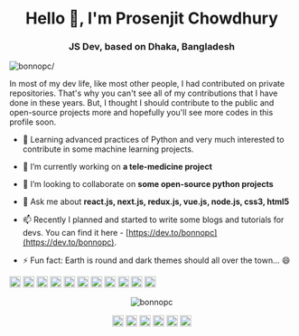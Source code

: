 <h1 align="center">Hello 👋, I'm Prosenjit Chowdhury</h1>
<h3 align="center">JS Dev, based on Dhaka, Bangladesh</h3>
<p align="left"> <img src=https://komarev.com/ghpvc/?username=bonnopc alt=bonnopc/> </p>

In most of my dev life, like most other people, I had contributed on private repositories. That's why you can't see all of my contributions that I have done in these years. But, I thought I should contribute to the public and open-source projects more and hopefully you'll see more codes in this profile soon.

- 🌱 Learning advanced practices of Python and very much interested to contribute in some machine learning projects.

- 🔭 I’m currently working on **a tele-medicine project**

- 👯 I’m looking to collaborate on **some open-source python projects**

- 💬 Ask me about **react.js, next.js, redux.js, vue.js, node.js, css3, html5**

- 📫 Recently I planned and started to write some blogs and tutorials for devs. You can find it here - [https://dev.to/bonnopc](https://dev.to/bonnopc).

- ⚡ Fun fact: Earth is round and dark themes should all over the town... 😄

<p align="left"><img src=https://konpa.github.io/devicon/devicon.git/icons/vuejs/vuejs-original-wordmark.svg alt=vuejs width="20" height="20"/> <img src=https://konpa.github.io/devicon/devicon.git/icons/react/react-original-wordmark.svg alt=react width="20" height="20"/> <img src=https://konpa.github.io/devicon/devicon.git/icons/bootstrap/bootstrap-plain.svg alt=bootstrap width="20" height="20"/> <img src=https://konpa.github.io/devicon/devicon.git/icons/css3/css3-original-wordmark.svg alt=css3 width="20" height="20"/> <img src=https://konpa.github.io/devicon/devicon.git/icons/html5/html5-original-wordmark.svg alt=html5 width="20" height="20"/> <img src=https://konpa.github.io/devicon/devicon.git/icons/javascript/javascript-original.svg alt=javascript width="20" height="20"/> <img src=https://konpa.github.io/devicon/devicon.git/icons/typescript/typescript-original.svg alt=typescript width="20" height="20"/> <img src=https://konpa.github.io/devicon/devicon.git/icons/mongodb/mongodb-original-wordmark.svg alt=mongodb width="20" height="20"/> <img src=https://konpa.github.io/devicon/devicon.git/icons/mysql/mysql-original-wordmark.svg alt=mysql width="20" height="20"/> <img src=https://konpa.github.io/devicon/devicon.git/icons/php/php-original.svg alt=php width="20" height="20"/> <img src=https://konpa.github.io/devicon/devicon.git/icons/nodejs/nodejs-original-wordmark.svg alt=nodejs width="20" height="20"/></p><p align="center"> <img src=https://github-readme-stats.vercel.app/api?username=bonnopc&show_icons=true alt=bonnopc /> </p>

<p align="center">
<a href=https://dev.to/bonnopc target="blank"><img align="center" src=https://cdn.jsdelivr.net/npm/simple-icons@3.0.1/icons/dev-dot-to.svg alt="bonnopc" height="20" width="20" /></a>
<a href=https://twitter.com/bonnopc target="blank"><img align="center" src=https://cdn.jsdelivr.net/npm/simple-icons@3.0.1/icons/twitter.svg alt="bonnopc" height="20" width="20" /></a>
<a href=https://linkedin.com/in/bonnopc target="blank"><img align="center" src=https://cdn.jsdelivr.net/npm/simple-icons@3.0.1/icons/linkedin.svg alt="bonnopc" height="20" width="20" /></a>
<a href=https://stackoverflow.com/bonnopc target="blank"><img align="center" src=https://cdn.jsdelivr.net/npm/simple-icons@3.0.1/icons/stackoverflow.svg alt="bonnopc" height="20" width="20" /></a>
<a href=https://fb.com/bonnopc target="blank"><img align="center" src=https://cdn.jsdelivr.net/npm/simple-icons@3.0.1/icons/facebook.svg alt="bonnopc" height="20" width="20" /></a>
<a href=https://instagram.com/bonnopc target="blank"><img align="center" src=https://cdn.jsdelivr.net/npm/simple-icons@3.0.1/icons/instagram.svg alt="bonnopc" height="20" width="20" /></a>
</p>

<!--
**bonnopc/bonnopc** is a ✨ _special_ ✨ repository because its `README.md` (this file) appears on your GitHub profile.

Here are some ideas to get you started:

- 🔭 I’m currently working on ...
- 🌱 I’m currently learning ...
- 👯 I’m looking to collaborate on ...
- 🤔 I’m looking for help with ...
- 💬 Ask me about ...
- 📫 How to reach me: ...
- 😄 Pronouns: ...
- ⚡ Fun fact: ...
-->
